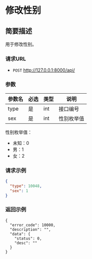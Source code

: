 # 修改性别

## 简要描述

用于修改性别。

### 请求URL

- `POST` http://127.0.0.1:8000/api/

### 参数

| 参数名 | 必选 | 类型 | 说明         |
| ------ | ---- | ---- | ------------ |
| type   | 是   | int  | 接口编号     |
| sex    | 是   | int  | 性别枚举值   |

性别枚举值：
- 未知：0
- 男：1
- 女：2

### 请求示例

```json
{
  "type": 10048,
  "sex": 1
}
```
### 返回示例
```
{
  "error_code": 10000,
  "description": "",
  "data": {
    "status": 0,
    "desc": ""
  }
}
```